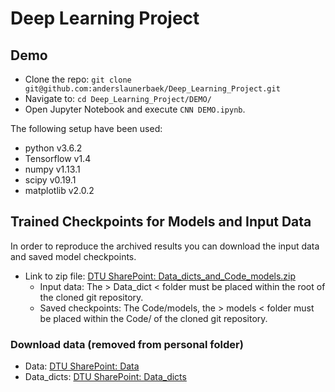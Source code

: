 # Deep Learning Project

## Demo
* Clone the repo: `git clone git@github.com:anderslaunerbaek/Deep_Learning_Project.git`
* Navigate to: `cd Deep_Learning_Project/DEMO/`
* Open Jupyter Notebook and execute `CNN DEMO.ipynb`.

The following setup have been used:
* python v3.6.2
* Tensorflow v1.4
* numpy v1.13.1
* scipy v0.19.1
* matplotlib v2.0.2


## Trained Checkpoints for Models and Input Data
In order to reproduce the archived results you can download the input data and saved model checkpoints.
* Link to zip file: [DTU SharePoint: Data_dicts_and_Code_models.zip](https://dtudk-my.sharepoint.com/personal/s160159_win_dtu_dk/_layouts/15/guestaccess.aspx?docid=093aa4dcaee0b4e3aa18b0ee67061a678&authkey=AbdnyuYwQUWn0BDEPeDn1Mg&e=6545df2324604a2ab35a771a5bcd4d3f)
  * Input data: The > Data_dict < folder must be placed within the root of the cloned git repository. 
  * Saved checkpoints: The Code/models, the > models < folder must be placed within the Code/ of the cloned git repository. 

### Download data (removed from personal folder)
* Data: [DTU SharePoint: Data](https://dtudk-my.sharepoint.com/personal/s160159_win_dtu_dk/_layouts/15/guestaccess.aspx?folderid=09e2e9fc5400b4c519717f1504e18397f&authkey=AYxnDDowkJjQrgoG0wrX4W0&e=61ea64f974de492c849afe3ce78d6c75)
* Data_dicts: [DTU SharePoint: Data_dicts](https://dtudk-my.sharepoint.com/personal/s160159_win_dtu_dk/_layouts/15/guestaccess.aspx?folderid=04fa5e2ff648f406790da91ed304c8d16&authkey=AfhnHrdt2iyZRzEL7iJ7_n8&e=0853dd5bede242b6a7dead0006d97704)
